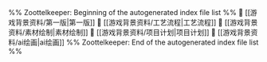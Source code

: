 %% Zoottelkeeper: Beginning of the autogenerated index file list  %%
📄 [[游戏背景资料/第一版|第一版]]
📄 [[游戏背景资料/工艺流程|工艺流程]]
📄 [[游戏背景资料/素材绘制|素材绘制]]
📄 [[游戏背景资料/项目计划|项目计划]]
📄 [[游戏背景资料/ai绘画|ai绘画]]
%% Zoottelkeeper: End of the autogenerated index file list  %%
